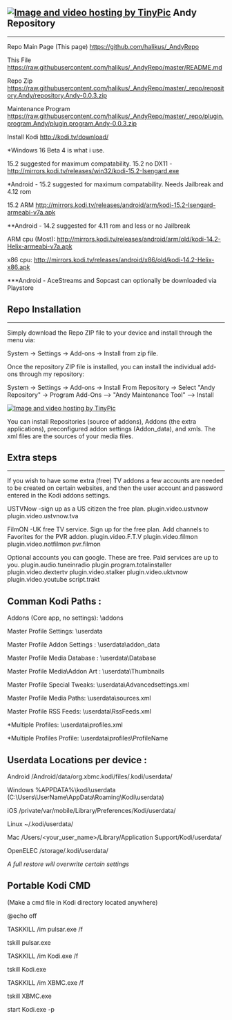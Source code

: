 ## <a href="http://tinypic.com?ref=2iuw5ck" target="_blank"><img src="http://i66.tinypic.com/2iuw5ck.png" border="0" alt="Image and video hosting by TinyPic"></a> Andy Repository
------------

Repo Main Page (This page) https://github.com/halikus/_AndyRepo

This File https://raw.githubusercontent.com/halikus/_AndyRepo/master/README.md

Repo Zip https://raw.githubusercontent.com/halikus/_AndyRepo/master/_repo/repository.Andy/repository.Andy-0.0.3.zip

Maintenance Program https://raw.githubusercontent.com/halikus/_AndyRepo/master/_repo/plugin.program.Andy/plugin.program.Andy-0.0.3.zip


Install Kodi http://kodi.tv/download/

*Windows
16 Beta 4 is what i use.
 
15.2 suggested for maximum compatability.
15.2 no DX11 - http://mirrors.kodi.tv/releases/win32/kodi-15.2-Isengard.exe


*Android - 15.2 suggested for maximum compatability.  Needs Jailbreak and 4.12 rom

15.2 ARM  http://mirrors.kodi.tv/releases/android/arm/kodi-15.2-Isengard-armeabi-v7a.apk


**Android - 14.2 suggested for 4.11 rom and less or no Jailbreak

ARM cpu (Most):  http://mirrors.kodi.tv/releases/android/arm/old/kodi-14.2-Helix-armeabi-v7a.apk

x86 cpu:  http://mirrors.kodi.tv/releases/android/x86/old/kodi-14.2-Helix-x86.apk


***Android - AceStreams and Sopcast can optionally be downloaded via Playstore



## Repo Installation
------------

Simply download the Repo ZIP file to your device and install through the menu via:

System -> Settings -> Add-ons -> Install from zip file. 


Once the repository ZIP file is installed, you can install the individual add-ons through my repository:

System -> Settings -> Add-ons -> Install From Repository -> Select "Andy Repository" -> Program Add-Ons --> "Andy Maintenance Tool" --> Install


<a href="http://tinypic.com?ref=16c53cm" target="_blank"><img src="http://i63.tinypic.com/16c53cm.png" border="0" alt="Image and video hosting by TinyPic"></a>



You can install Repositories (source of addons), Addons (the extra applications), preconfigured addon settings (Addon_data), and xmls.  The xml files are the sources of your media files.



## Extra steps
------------
If you wish to have some extra (free) TV addons a few accounts are needed to be created on certain websites, and then the user account and password entered in the Kodi addons settings.

USTVNow
-sign up as a US citizen the free plan.
<a href="https://watch.ustvnow.com/subscription/free-channels"></a>
plugin.video.ustvnow
plugin.video.ustvnow.tva

FilmON
-UK free TV service.  Sign up for the free plan.  Add channels to Favorites for the PVR addon.
<a href="https://www.filmon.com/subscriptions/"></a>
plugin.video.F.T.V
plugin.video.filmon
plugin.video.notfilmon
pvr.filmon


Optional accounts you can google.  These are free.  Paid services are up to you.
plugin.audio.tuneinradio
plugin.program.totalinstaller
plugin.video.dextertv
plugin.video.stalker
plugin.video.uktvnow
plugin.video.youtube
script.trakt



## Comman Kodi Paths :

Addons (Core app, no settings):  \addons

Master Profile Settings:         \userdata

Master Profile Addon Settings :  \userdata\addon_data

Master Profile Media Database :  \userdata\Database

Master Profile Media\Addon Art : \userdata\Thumbnails

Master Profile Special Tweaks:   \userdata\Advancedsettings.xml

Master Profile Media Paths:      \userdata\sources.xml

Master Profile RSS Feeds:        \userdata\RssFeeds.xml

*Multiple Profiles:              \userdata\profiles.xml

*Multiple Profiles Profile:      \userdata\profiles\ProfileName



## Userdata Locations per device :


Android  /Android/data/org.xbmc.kodi/files/.kodi/userdata/

Windows  %APPDATA%\kodi\userdata  (C:\Users\UserName\AppData\Roaming\Kodi\userdata)

iOS      /private/var/mobile/Library/Preferences/Kodi/userdata/

Linux    ~/.kodi/userdata/

Mac      /Users/<your_user_name>/Library/Application Support/Kodi/userdata/

OpenELEC /storage/.kodi/userdata/

*A full restore will overwrite certain settings*




## Portable Kodi CMD

(Make a cmd file in Kodi directory located anywhere)



@echo off

TASKKILL /im pulsar.exe /f

tskill pulsar.exe

TASKKILL /im Kodi.exe /f

tskill Kodi.exe

TASKKILL /im XBMC.exe /f

tskill XBMC.exe

start Kodi.exe -p
